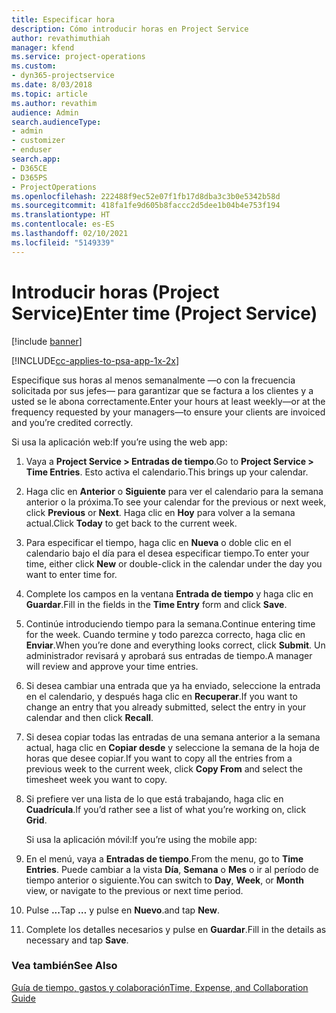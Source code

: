 ```yaml
---
title: Especificar hora
description: Cómo introducir horas en Project Service
author: revathimuthiah
manager: kfend
ms.service: project-operations
ms.custom:
- dyn365-projectservice
ms.date: 8/03/2018
ms.topic: article
ms.author: revathim
audience: Admin
search.audienceType:
- admin
- customizer
- enduser
search.app:
- D365CE
- D365PS
- ProjectOperations
ms.openlocfilehash: 222488f9ec52e07f1fb17d8dba3c3b0e5342b58d
ms.sourcegitcommit: 418fa1fe9d605b8faccc2d5dee1b04b4e753f194
ms.translationtype: HT
ms.contentlocale: es-ES
ms.lasthandoff: 02/10/2021
ms.locfileid: "5149339"
---
```

# <a name="enter-time-project-service"></a><span data-ttu-id="f2cf4-103">Introducir horas (Project Service)</span><span class="sxs-lookup"><span data-stu-id="f2cf4-103">Enter time (Project Service)</span></span>

[!include [banner](../includes/psa-now-project-operations.md)]

[!INCLUDE[cc-applies-to-psa-app-1x-2x](../includes/cc-applies-to-psa-app-1x-2x.md)]

<span data-ttu-id="f2cf4-104">Especifique sus horas al menos semanalmente —o con la frecuencia solicitada por sus jefes— para garantizar que se factura a los clientes y a usted se le abona correctamente.</span><span class="sxs-lookup"><span data-stu-id="f2cf4-104">Enter your hours at least weekly—or at the frequency requested by your managers—to ensure your clients are invoiced and you’re credited correctly.</span></span>  
  
 <span data-ttu-id="f2cf4-105">Si usa la aplicación web:</span><span class="sxs-lookup"><span data-stu-id="f2cf4-105">If you’re using the web app:</span></span>  
  
1. <span data-ttu-id="f2cf4-106">Vaya a **Project Service > Entradas de tiempo**.</span><span class="sxs-lookup"><span data-stu-id="f2cf4-106">Go to **Project Service > Time Entries**.</span></span> <span data-ttu-id="f2cf4-107">Esto activa el calendario.</span><span class="sxs-lookup"><span data-stu-id="f2cf4-107">This brings up your calendar.</span></span>  
  
2. <span data-ttu-id="f2cf4-108">Haga clic en **Anterior** o **Siguiente** para ver el calendario para la semana anterior o la próxima.</span><span class="sxs-lookup"><span data-stu-id="f2cf4-108">To see your calendar for the previous or next week, click **Previous** or **Next**.</span></span> <span data-ttu-id="f2cf4-109">Haga clic en **Hoy** para volver a la semana actual.</span><span class="sxs-lookup"><span data-stu-id="f2cf4-109">Click **Today** to get back to the current week.</span></span>  
  
3. <span data-ttu-id="f2cf4-110">Para especificar el tiempo, haga clic en **Nueva** o doble clic en el calendario bajo el día para el desea especificar tiempo.</span><span class="sxs-lookup"><span data-stu-id="f2cf4-110">To enter your time, either click **New** or double-click in the calendar under the day you want to enter time for.</span></span>  
  
4. <span data-ttu-id="f2cf4-111">Complete los campos en la ventana **Entrada de tiempo** y haga clic en **Guardar**.</span><span class="sxs-lookup"><span data-stu-id="f2cf4-111">Fill in the fields in the **Time Entry** form and click **Save**.</span></span>  
  
5. <span data-ttu-id="f2cf4-112">Continúe introduciendo tiempo para la semana.</span><span class="sxs-lookup"><span data-stu-id="f2cf4-112">Continue entering time for the week.</span></span> <span data-ttu-id="f2cf4-113">Cuando termine y todo parezca correcto, haga clic en **Enviar**.</span><span class="sxs-lookup"><span data-stu-id="f2cf4-113">When you’re done and everything looks correct, click **Submit**.</span></span> <span data-ttu-id="f2cf4-114">Un administrador revisará y aprobará sus entradas de tiempo.</span><span class="sxs-lookup"><span data-stu-id="f2cf4-114">A manager will review and approve your time entries.</span></span>  
  
6. <span data-ttu-id="f2cf4-115">Si desea cambiar una entrada que ya ha enviado, seleccione la entrada en el calendario, y después haga clic en **Recuperar**.</span><span class="sxs-lookup"><span data-stu-id="f2cf4-115">If you want to change an entry that you already submitted, select the entry in your calendar and then click **Recall**.</span></span>  
  
7. <span data-ttu-id="f2cf4-116">Si desea copiar todas las entradas de una semana anterior a la semana actual, haga clic en **Copiar desde** y seleccione la semana de la hoja de horas que desee copiar.</span><span class="sxs-lookup"><span data-stu-id="f2cf4-116">If you want to copy all the entries from a previous week to the current week, click **Copy From** and select the timesheet week you want to copy.</span></span>  
  
8. <span data-ttu-id="f2cf4-117">Si prefiere ver una lista de lo que está trabajando, haga clic en **Cuadrícula**.</span><span class="sxs-lookup"><span data-stu-id="f2cf4-117">If you’d rather see a list of what you’re working on, click **Grid**.</span></span>  
  
   <span data-ttu-id="f2cf4-118">Si usa la aplicación móvil:</span><span class="sxs-lookup"><span data-stu-id="f2cf4-118">If you’re using the mobile app:</span></span>  
  
9. <span data-ttu-id="f2cf4-119">En el menú, vaya a **Entradas de tiempo**.</span><span class="sxs-lookup"><span data-stu-id="f2cf4-119">From the menu, go to **Time Entries**.</span></span>     <span data-ttu-id="f2cf4-120">Puede cambiar a la vista **Día**, **Semana** o **Mes** o ir al período de tiempo anterior o siguiente.</span><span class="sxs-lookup"><span data-stu-id="f2cf4-120">You can switch to **Day**, **Week**, or **Month** view, or navigate to the previous or next time period.</span></span>  
  
10. <span data-ttu-id="f2cf4-121">Pulse **...**</span><span class="sxs-lookup"><span data-stu-id="f2cf4-121">Tap **…**</span></span> <span data-ttu-id="f2cf4-122">y pulse en **Nuevo**.</span><span class="sxs-lookup"><span data-stu-id="f2cf4-122">and tap **New**.</span></span>  
  
11. <span data-ttu-id="f2cf4-123">Complete los detalles necesarios y pulse en **Guardar**.</span><span class="sxs-lookup"><span data-stu-id="f2cf4-123">Fill in the details as necessary and tap **Save**.</span></span>  
  
### <a name="see-also"></a><span data-ttu-id="f2cf4-124">Vea también</span><span class="sxs-lookup"><span data-stu-id="f2cf4-124">See Also</span></span>  
 [<span data-ttu-id="f2cf4-125">Guía de tiempo, gastos y colaboración</span><span class="sxs-lookup"><span data-stu-id="f2cf4-125">Time, Expense, and Collaboration Guide</span></span>](../psa/time-expense-collaboration-guide.md)
